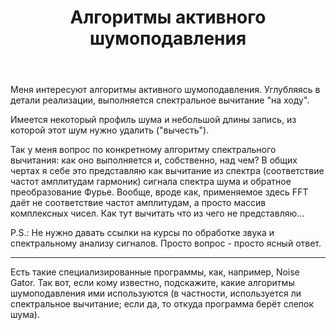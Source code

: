 ﻿---
title: "Алгоритмы активного шумоподавления"
se.owner.user_id: 238013
se.owner.display_name: "D .Stark"
se.owner.link: "https://ru.stackoverflow.com/users/238013/d-stark"
se.link: "https://ru.stackoverflow.com/questions/790343/%d0%90%d0%bb%d0%b3%d0%be%d1%80%d0%b8%d1%82%d0%bc%d1%8b-%d0%b0%d0%ba%d1%82%d0%b8%d0%b2%d0%bd%d0%be%d0%b3%d0%be-%d1%88%d1%83%d0%bc%d0%be%d0%bf%d0%be%d0%b4%d0%b0%d0%b2%d0%bb%d0%b5%d0%bd%d0%b8%d1%8f"
se.question_id: 790343
se.post_type: question
se.score: 5
---
<p>Меня интересуют алгоритмы активного шумоподавления. Углубляясь в детали реализации, выполняется спектральное вычитание "на ходу".</p>

<p>Имеется некоторый профиль шума и небольшой длины запись, из которой этот шум нужно удалить ("вычесть").</p>

<p>Так у меня вопрос по конкретному алгоритму спектрального вычитания: как оно выполняется и, собственно, над чем? В общих чертах я себе это представляю как вычитание из спектра (соответствие частот амплитудам гармоник) сигнала спектра шума и обратное преобразование Фурье. Вообще, вроде как, применяемое здесь FFT даёт не соответствие частот амплитудам, а просто массив комплексных чисел. Как тут вычитать что из чего не представляю...</p>

<p>P.S.: Не нужно давать ссылки на курсы по обработке звука и спектральному анализу сигналов. Просто вопрос - просто ясный ответ.</p>

<hr>

<p>Есть такие специализированные программы, как, например, Noise Gator. Так вот, если кому известно, подскажите, какие алгоритмы шумоподавления ими используются (в частности, используется ли спектральное вычитание; если да, то откуда программа берёт слепок шума).</p>
